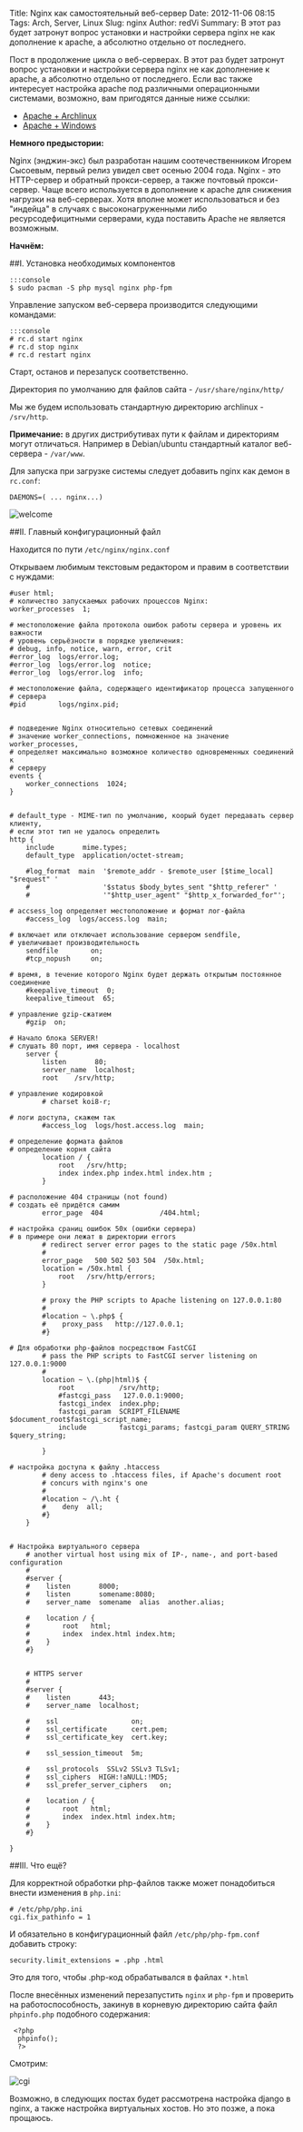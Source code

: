 Title: Nginx как самостоятельный веб-сервер
Date: 2012-11-06 08:15
Tags: Arch, Server, Linux
Slug: nginx
Author: redVi
Summary: В этот раз будет затронут вопрос установки и настройки сервера nginx не как дополнение к apache, а абсолютно отдельно от последнего.

Пост в продолжение цикла о веб-серверах. В этот раз будет затронут вопрос установки и настройки сервера nginx не как дополнение к apache, а абсолютно отдельно от последнего.
Если вас также интересует настройка apache под различными операционными системами, возможно, вам пригодятся данные ниже ссылки:

- [Apache + Archlinux](lamp.html)
- [Apache + Windows](apache-php-mysql.html)


<b>Немного предыстории:</b>

Nginx (энджин-экс) был разработан нашим соотечественником Игорем Сысоевым, первый релиз увидел свет осенью 2004 года. Nginx - это HTTP-сервер и обратный прокси-сервер, а также почтовый прокси-сервер. Чаще всего используется в дополнение к apache для снижения нагрузки на веб-серверах. Хотя вполне может использоваться и без "индейца" в случаях с высоконагруженными либо ресурсодефицитными серверами, куда поставить Apache не является возможным.

<b>Начнём:</b>

##I. Установка необходимых компонентов

    :::console
    $ sudo pacman -S php mysql nginx php-fpm

Управление запуском веб-сервера производится следующими командами:

    :::console
    # rc.d start nginx
    # rc.d stop nginx
    # rc.d restart nginx

Старт, останов и перезапуск соответственно.

Директория по умолчанию для файлов сайта - `/usr/share/nginx/http/`

Мы же будем использовать стандартную директорию archlinux - `/srv/http`.

<b>Примечание:</b> в других дистрибутивах пути к файлам и директориям могут отличаться. Например в Debian/ubuntu стандартный каталог веб-сервера - `/var/www`.

Для запуска при загрузке системы следует добавить nginx как демон в `rc.conf`:

    DAEMONS=( ... nginx...)

![welcome](http://1.bp.blogspot.com/-S7bhIrt0__E/UGbNvUV81fI/AAAAAAAABpI/mbbjE8xg9ZE/s1600/nginx.png)

##II. Главный конфигурационный файл

Находится по пути `/etc/nginx/nginx.conf`

Открываем любимым текстовым редактором и правим в соответствии с нуждами:

    #user html;
    # количество запускаемых рабочих процессов Nginx:
    worker_processes  1;

    # местоположение файла протокола ошибок работы сервера и уровень их важности
    # уровень серьёзности в порядке увеличения:
    # debug, info, notice, warn, error, crit
    #error_log  logs/error.log;
    #error_log  logs/error.log  notice;
    #error_log  logs/error.log  info;

    # местоположение файла, содержащего идентификатор процесса запущенного
    # сервера
    #pid        logs/nginx.pid;


    # подведение Nginx относительно сетевых соединений
    # значение worker_connections, помноженное на значение worker_processes,
    # определяет максимально возможное количество одновременных соединений к
    # серверу
    events {
        worker_connections  1024;
    }


    # default_type - MIME-тип по умолчанию, коорый будет передавать сервер клиенту,
    # если этот тип не удалось определить
    http {
        include       mime.types;
        default_type  application/octet-stream;

        #log_format  main  '$remote_addr - $remote_user [$time_local] "$request" '
        #                  '$status $body_bytes_sent "$http_referer" '
        #                  '"$http_user_agent" "$http_x_forwarded_for"';

    # accsess_log определяет местоположение и формат лог-файла
        #access_log  logs/access.log  main;

    # включает или отключает использование сервером sendfile,
    # увеличивает производительность
        sendfile        on;
        #tcp_nopush     on;

    # время, в течение которого Nginx будет держать открытым постоянное соединение
        #keepalive_timeout  0;
        keepalive_timeout  65;

    # управление gzip-сжатием
        #gzip  on;

    # Начало блока SERVER!
    # слушать 80 порт, имя сервера - localhost
        server {
            listen       80;
            server_name  localhost;
            root    /srv/http;

    # управление кодировкой
            # charset koi8-r;

    # логи доступа, скажем так
            #access_log  logs/host.access.log  main;

    # определение формата файлов
    # определение корня сайта
            location / {
                root   /srv/http;
                index index.php index.html index.htm ;
            }

    # расположение 404 страницы (not found)
    # создать её придётся самим
            error_page  404              /404.html;

    # настройка сраниц ошибок 50x (ошибки сервера)
    # в примере они лежат в директории errors
            # redirect server error pages to the static page /50x.html
            #
            error_page   500 502 503 504  /50x.html;
            location = /50x.html {
                root   /srv/http/errors;
            }

            # proxy the PHP scripts to Apache listening on 127.0.0.1:80
            #
            #location ~ \.php$ {
            #    proxy_pass   http://127.0.0.1;
            #}

    # Для обработки php-файлов посредством FastCGI
            # pass the PHP scripts to FastCGI server listening on 127.0.0.1:9000
            #
            location ~ \.(php|html)$ {
                root           /srv/http;
                #fastcgi_pass   127.0.0.1:9000;
                fastcgi_index  index.php;
                fastcgi_param  SCRIPT_FILENAME  $document_root$fastcgi_script_name;
                include        fastcgi_params; fastcgi_param QUERY_STRING $query_string;

            }

    # настройка доступа к файлу .htaccess
            # deny access to .htaccess files, if Apache's document root
            # concurs with nginx's one
            #
            #location ~ /\.ht {
            #    deny  all;
            #}
        }


    # Настройка виртуального сервера
        # another virtual host using mix of IP-, name-, and port-based configuration
        #
        #server {
        #    listen       8000;
        #    listen       somename:8080;
        #    server_name  somename  alias  another.alias;

        #    location / {
        #        root   html;
        #        index  index.html index.htm;
        #    }
        #}


        # HTTPS server
        #
        #server {
        #    listen       443;
        #    server_name  localhost;

        #    ssl                  on;
        #    ssl_certificate      cert.pem;
        #    ssl_certificate_key  cert.key;

        #    ssl_session_timeout  5m;

        #    ssl_protocols  SSLv2 SSLv3 TLSv1;
        #    ssl_ciphers  HIGH:!aNULL:!MD5;
        #    ssl_prefer_server_ciphers   on;

        #    location / {
        #        root   html;
        #        index  index.html index.htm;
        #    }
        #}

    }


##III. Что ещё?

Для корректной обработки php-файлов также может понадобиться внести изменения в `php.ini`:

    # /etc/php/php.ini
    cgi.fix_pathinfo = 1

И обязательно в конфигурационный файл `/etc/php/php-fpm.conf` добавить строку:

    security.limit_extensions = .php .html

Это для того, чтобы .php-код обрабатывался в файлах `*.html`

После внесённых изменений перезапустить `nginx` и `php-fpm` и проверить на работоспособность, закинув в корневую директорию сайта файл `phpinfo.php` подобного содержания:

     <?php
      phpinfo();
      ?>

Смотрим:

![cgi](http://2.bp.blogspot.com/-Q9s7HKDkWn8/UGZ5ByJXZSI/AAAAAAAABmY/8dVYqTfzu4s/s1600/php-fpm.png)

Возможно, в следующих постах будет рассмотрена настройка django в nginx, а также настройка виртуальных хостов. Но это позже, а пока прощаюсь.
